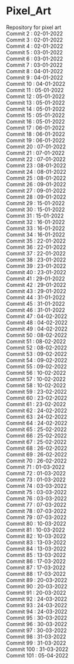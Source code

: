 # Pixel_Art
Repository for pixel art
<br /> Commit 2 : 02-01-2022
<br /> Commit 3 : 02-01-2022
<br /> Commit 4 : 02-01-2022
<br /> Commit 5 : 03-01-2022
<br /> Commit 6 : 03-01-2022
<br /> Commit 7 : 03-01-2022
<br /> Commit 8 : 04-01-2022
<br /> Commit 9 : 04-01-2022
<br /> Commit 10 : 04-01-2022
<br /> Commit 11 : 05-01-2022
<br /> Commit 12 : 05-01-2022
<br /> Commit 13 : 05-01-2022
<br /> Commit 14 : 05-01-2022
<br /> Commit 15 : 05-01-2022
<br /> Commit 16 : 05-01-2022
<br /> Commit 17 : 06-01-2022
<br /> Commit 18 : 06-01-2022
<br /> Commit 19 : 06-01-2022
<br /> Commit 20 : 07-01-2022
<br /> Commit 21 : 07-01-2022
<br /> Commit 22 : 07-01-2022
<br /> Commit 23 : 08-01-2022
<br /> Commit 24 : 08-01-2022
<br /> Commit 25 : 08-01-2022
<br /> Commit 26 : 09-01-2022
<br /> Commit 27 : 09-01-2022
<br /> Commit 28 : 09-01-2022
<br /> Commit 29 : 15-01-2022
<br /> Commit 30 : 15-01-2022
<br /> Commit 31 : 15-01-2022
<br /> Commit 32 : 16-01-2022
<br /> Commit 33 : 16-01-2022
<br /> Commit 34 : 16-01-2022
<br /> Commit 35 : 22-01-2022
<br /> Commit 36 : 22-01-2022
<br /> Commit 37 : 22-01-2022
<br /> Commit 38 : 23-01-2022
<br /> Commit 39 : 23-01-2022
<br /> Commit 40 : 23-01-2022
<br /> Commit 41 : 29-01-2022
<br /> Commit 42 : 29-01-2022
<br /> Commit 43 : 29-01-2022
<br /> Commit 44 : 31-01-2022
<br /> Commit 45 : 31-01-2022
<br /> Commit 46 : 31-01-2022
<br /> Commit 47 : 04-02-2022
<br /> Commit 48 : 04-02-2022
<br /> Commit 49 : 04-02-2022
<br /> Commit 50 : 08-02-2022
<br /> Commit 51 : 08-02-2022
<br /> Commit 52 : 08-02-2022
<br /> Commit 53 : 09-02-2022
<br /> Commit 54 : 09-02-2022
<br /> Commit 55 : 09-02-2022
<br /> Commit 56 : 10-02-2022
<br /> Commit 57 : 10-02-2022
<br /> Commit 58 : 10-02-2022
<br /> Commit 59 : 23-02-2022
<br /> Commit 60 : 23-02-2022
<br /> Commit 61 : 23-02-2022
<br /> Commit 62 : 24-02-2022
<br /> Commit 63 : 24-02-2022
<br /> Commit 64 : 24-02-2022
<br /> Commit 65 : 25-02-2022
<br /> Commit 66 : 25-02-2022
<br /> Commit 67 : 25-02-2022
<br /> Commit 68 : 26-02-2022
<br /> Commit 69 : 26-02-2022
<br /> Commit 70 : 26-02-2022
<br /> Commit 71 : 01-03-2022
<br /> Commit 72 : 01-03-2022
<br /> Commit 73 : 01-03-2022
<br /> Commit 74 : 03-03-2022
<br /> Commit 75 : 03-03-2022
<br /> Commit 76 : 03-03-2022
<br /> Commit 77 : 07-03-2022
<br /> Commit 78 : 07-03-2022
<br /> Commit 79 : 07-03-2022
<br /> Commit 80 : 10-03-2022
<br /> Commit 81 : 10-03-2022
<br /> Commit 82 : 10-03-2022
<br /> Commit 83 : 13-03-2022
<br /> Commit 84 : 13-03-2022
<br /> Commit 85 : 13-03-2022
<br /> Commit 86 : 17-03-2022
<br /> Commit 87 : 17-03-2022
<br /> Commit 88 : 17-03-2022
<br /> Commit 89 : 20-03-2022
<br /> Commit 90 : 20-03-2022
<br /> Commit 91 : 20-03-2022
<br /> Commit 92 : 24-03-2022
<br /> Commit 93 : 24-03-2022
<br /> Commit 94 : 24-03-2022
<br /> Commit 95 : 30-03-2022
<br /> Commit 96 : 30-03-2022
<br /> Commit 97 : 30-03-2022
<br /> Commit 98 : 31-03-2022
<br /> Commit 99 : 31-03-2022
<br /> Commit 100 : 31-03-2022
<br /> Commit 101 : 05-04-2022
